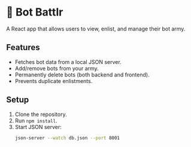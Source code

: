 # 🤖 Bot Battlr

A React app that allows users to view, enlist, and manage their bot army.

## Features
- Fetches bot data from a local JSON server.
- Add/remove bots from your army.
- Permanently delete bots (both backend and frontend).
- Prevents duplicate enlistments.

## Setup
1. Clone the repository.
2. Run `npm install`.
3. Start JSON server:
   ```bash
   json-server --watch db.json --port 8001
